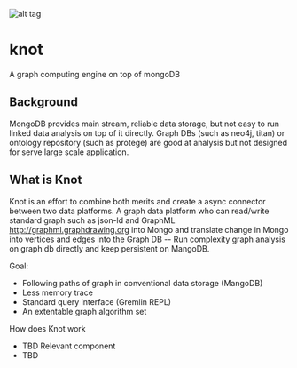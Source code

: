 ![alt tag](http://spirtfire.com/res/img/knot.png)

knot
====

A graph computing engine on top of mongoDB

Background
----------
MongoDB provides main stream, reliable data storage, but not easy to run linked data analysis on top of it directly. Graph DBs (such as neo4j, titan) or ontology repository (such as protege) are good at analysis but not designed for serve large scale application. 

What is Knot
------------

Knot is an effort to combine both merits and create a async connector between two data platforms. 
A graph data platform who can read/write standard graph such as json-ld and GraphML http://graphml.graphdrawing.org into Mongo and translate change in Mongo into vertices and edges into the Graph DB -- Run complexity graph analysis on graph db directly and keep persistent on MangoDB.

Goal:
  * Following paths of graph in conventional data storage (MangoDB)
  * Less memory trace
  * Standard query interface (Gremlin REPL)
  * An extentable graph algorithm set

How does Knot work
 * TBD
Relevant component
 * TBD
  
